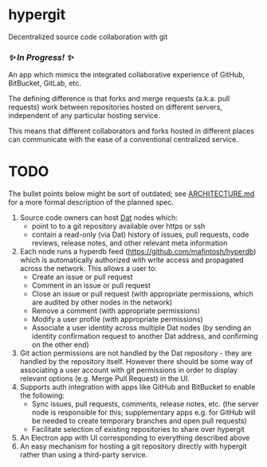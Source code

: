# hypergit
Decentralized source code collaboration with git

### *✨ In Progress! ✨*

An app which mimics the integrated collaborative experience of GitHub, BitBucket, GitLab, etc.

The defining difference is that forks and merge requests (a.k.a. pull requests) work between repositories hosted on different servers, independent of any particular hosting service.

This means that different collaborators and forks hosted in different places can communicate with the ease of a conventional centralized service.

# TODO

The bullet points below might be sort of outdated; see [ARCHITECTURE.md](ARCHITECTURE.md) for a more formal description of the planned spec.

1. Source code owners can host [Dat](https://github.com/datproject/dat) nodes which:
    * point to to a git repository available over https or ssh
    * contain a read-only (via Dat) history of issues, pull requests, code reviews, release notes, and other relevant meta information
2. Each node runs a hyperdb feed (https://github.com/mafintosh/hyperdb) which is automatically authorized with write access and propagated across the network. This allows a user to:
    * Create an issue or pull request
    * Comment in an issue or pull request
    * Close an issue or pull request (with appropriate permissions, which are audited by other nodes in the network)
    * Remove a comment (with appropriate permissions)
    * Modify a user profile (with appropriate permissions)
    * Associate a user identity across multiple Dat nodes (by sending an identity confirmation request to another Dat address, and confirming on the other end)
3. Git action permissions are not handled by the Dat repository - they are handled by the repository itself. However there should be some way of associating a user account with git permissions in order to display relevant options (e.g. Merge Pull Request) in the UI.
4. Supports auth integration with apps like GitHub and BitBucket to enable the following:
    * Sync issues, pull requests, comments, release notes, etc. (the server node is responsible for this; supplementary apps e.g. for GitHub will be needed to create temporary branches and open pull requests)
    * Facilitate selection of existing repositories to share over hypergit
5. An Electron app with UI corresponding to everything described above
6. An easy mechanism for hosting a git repository directly with hypergit rather than using a third-party service.
